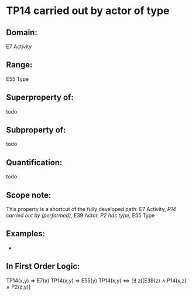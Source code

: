 # TP14 carried out by actor of type

## Domain: 

E7 Activity

## Range: 

E55 Type

## Superproperty of: 

todo

## Subproperty of: 

todo

## Quantification: 

todo

## Scope note: 

This property is a shortcut of the fully developed path: E7 Activity, _P14 carried out by (performed)_, E39 Actor, _P2 has type_, E55 Type

## Examples: 

* 

## In First Order Logic: 

TP14(x,y) ⇒ E7(x)
TP14(x,y) ⇒ E55(y)
TP14(x,y) ⇔ (∃ z)[E39(z) ∧ P14(x,z) ∧ P2(z,y)]

